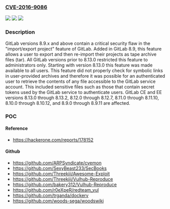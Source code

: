 ### [CVE-2016-9086](https://cve.mitre.org/cgi-bin/cvename.cgi?name=CVE-2016-9086)
![](https://img.shields.io/static/v1?label=Product&message=n%2Fa&color=blue)
![](https://img.shields.io/static/v1?label=Version&message=n%2Fa&color=blue)
![](https://img.shields.io/static/v1?label=Vulnerability&message=n%2Fa&color=brighgreen)

### Description

GitLab versions 8.9.x and above contain a critical security flaw in the "import/export project" feature of GitLab. Added in GitLab 8.9, this feature allows a user to export and then re-import their projects as tape archive files (tar). All GitLab versions prior to 8.13.0 restricted this feature to administrators only. Starting with version 8.13.0 this feature was made available to all users. This feature did not properly check for symbolic links in user-provided archives and therefore it was possible for an authenticated user to retrieve the contents of any file accessible to the GitLab service account. This included sensitive files such as those that contain secret tokens used by the GitLab service to authenticate users. GitLab CE and EE versions 8.13.0 through 8.13.2, 8.12.0 through 8.12.7, 8.11.0 through 8.11.10, 8.10.0 through 8.10.12, and 8.9.0 through 8.9.11 are affected.

### POC

#### Reference
- https://hackerone.com/reports/178152

#### Github
- https://github.com/ARPSyndicate/cvemon
- https://github.com/SexyBeast233/SecBooks
- https://github.com/Threekiii/Awesome-Exploit
- https://github.com/Threekiii/Vulhub-Reproduce
- https://github.com/bakery312/Vulhub-Reproduce
- https://github.com/r0eXpeR/redteam_vul
- https://github.com/trganda/dockerv
- https://github.com/woods-sega/woodswiki

